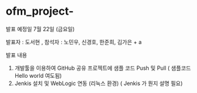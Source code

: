 # ofm_project-


발표 예정일 
7월 22일 (금요일) 

발표자 : 도서현
, 참석자 : 노민우, 신경호, 한준희, 김가은 + a  

발표 내용 
1. 개발툴을 이용하여 GitHub 공유 프로젝트에 샘플 코드 Push 및 Pull 
( 샘플코드 Hello world 여도됨) 
2. Jenkis 설치 및 WebLogic 연동 (리눅스 환경)
( Jenkis 가 뭔지 설명 필요) 
